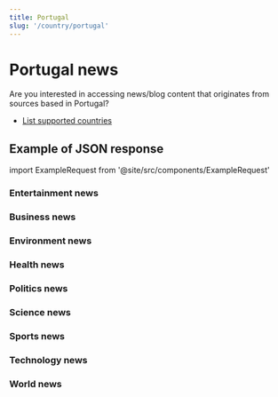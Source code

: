 ```yaml
---
title: Portugal
slug: '/country/portugal'
---
```


# Portugal news

Are you interested in accessing news/blog content that originates from sources based in Portugal?

- [List supported countries](/get-articles/countries)

## Example of JSON response

import ExampleRequest from '@site/src/components/ExampleRequest'

### Entertainment news
<ExampleRequest url="https://apitube.io/v1/news/articles?limit=2&category=news/Arts_and_Entertainment&country=pt"></ExampleRequest>

### Business news
<ExampleRequest url="https://apitube.io/v1/news/articles?limit=2&category=news/Business&country=pt"></ExampleRequest>

### Environment news
<ExampleRequest url="https://apitube.io/v1/news/articles?limit=2&category=news/Environment&country=pt"></ExampleRequest>

### Health news
<ExampleRequest url="https://apitube.io/v1/news/articles?limit=2&category=news/Health&country=pt"></ExampleRequest>

### Politics news
<ExampleRequest url="https://apitube.io/v1/news/articles?limit=2&category=news/Politics&country=pt"></ExampleRequest>

### Science news
<ExampleRequest url="https://apitube.io/v1/news/articles?limit=2&category=news/Science&country=pt"></ExampleRequest>

### Sports news
<ExampleRequest url="https://apitube.io/v1/news/articles?limit=2&category=news/Sports&country=pt"></ExampleRequest>

### Technology news
<ExampleRequest url="https://apitube.io/v1/news/articles?limit=2&category=news/Technology&country=pt"></ExampleRequest>

### World news
<ExampleRequest url="https://apitube.io/v1/news/articles?limit=2&category=news/World&country=pt"></ExampleRequest>

